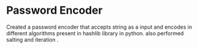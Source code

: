# Password Encoder

Created a password encoder that accepts string as a input and encodes in different algorithms present in hashlib library in python.
also performed salting and iteration .
